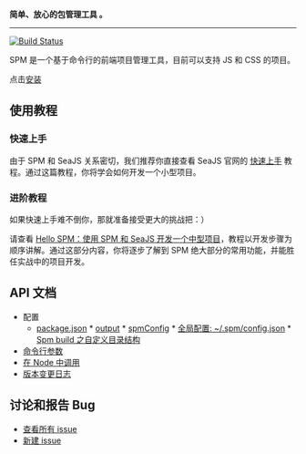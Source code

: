 **简单、放心的包管理工具 。**

----------

[![Build Status](https://secure.travis-ci.org/spmjs/spm.png)](https://travis-ci.org/spmjs/spm)

SPM 是一个基于命令行的前端项目管理工具，目前可以支持 JS 和 CSS 的项目。


点击[安装](https://github.com/spmjs/spm/wiki/%E5%AE%89%E8%A3%85)

## 使用教程

### 快速上手

由于 SPM 和 SeaJS 关系密切，我们推荐你直接查看 SeaJS 官网的 [快速上手](http://seajs.org/docs/#quick-start) 教程。通过这篇教程，你将学会如何开发一个小型项目。

### 进阶教程

如果快速上手难不倒你，那就准备接受更大的挑战把：）

请查看 [Hello SPM：使用 SPM 和 SeaJS 开发一个中型项目](https://github.com/spmjs/spm/wiki/Hello-SPM%EF%BC%9A%E4%BD%BF%E7%94%A8-SPM-%E5%92%8C-SeaJS-%E5%BC%80%E5%8F%91%E4%B8%80%E4%B8%AA%E4%B8%AD%E5%9E%8B%E9%A1%B9%E7%9B%AE)，教程以开发步骤为顺序讲解。通过这部分内容，你将逐步了解到 SPM 绝大部分的常用功能，并能胜任实战中的项目开发。

## API 文档
* 配置
  * [package.json](https://github.com/spmjs/spm/wiki/package.json)
		* [output](https://github.com/spmjs/spm/wiki/package.json-:-output)
		* [spmConfig](https://github.com/spmjs/spm/wiki/package.json-:-spmConfig)
		* [全局配置: ~/.spm/config.json](https://github.com/spmjs/spm/wiki/%E5%85%A8%E5%B1%80%E9%85%8D%E7%BD%AE%3A-~-.spm-config.json)
		* [Spm build 之自定义目录结构](https://github.com/spmjs/spm/wiki/Spm-build-%E4%B9%8B%E8%87%AA%E5%AE%9A%E4%B9%89%E7%9B%AE%E5%BD%95%E7%BB%93%E6%9E%84)
* [命令行参数](https://github.com/spmjs/spm/wiki/%E5%91%BD%E4%BB%A4%E8%A1%8C%E5%8F%82%E6%95%B0)
* [在 Node 中调用](https://github.com/spmjs/spm/wiki/%E5%9C%A8-Node-%E4%B8%AD%E8%B0%83%E7%94%A8)
* [版本变更日志](https://github.com/spmjs/spm/blob/master/HISTORY.md)

## 讨论和报告 Bug

* [查看所有 issue](https://github.com/spmjs/spm/issues)
* [新建 issue](https://github.com/spmjs/spm/issues/new)
